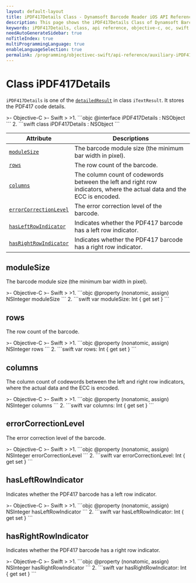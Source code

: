 ```yaml
---
layout: default-layout
title: iPDF417Details Class - Dynamsoft Barcode Reader iOS API Reference
description: This page shows the iPDF417Details Class of Dynamsoft Barcode Reader for iOS SDK.
keywords: iPDF417Details, class, api reference, objective-c, oc, swift
needAutoGenerateSidebar: true
noTitleIndex: true
multiProgrammingLanguage: true
enableLanguageSelection: true
permalink: /programming/objectivec-swift/api-reference/auxiliary-iPDF417Details-v9.6.20.html
---
```



# Class iPDF417Details

`iPDF417Details` is one of the [`detailedResult`](auxiliary-iTextResult.html#detailedresult) in class `iTextResult`. It stores the PDF417 code details.

<div class="sample-code-prefix"></div>
>- Objective-C
>- Swift
>
>1. 
```objc
@interface iPDF417Details : NSObject
```
2. 
```swift
class iPDF417Details : NSObject
```

| Attribute | Descriptions |
|---------- |------------ |
| [`moduleSize`](#modulesize) | The barcode module size (the minimum bar width in pixel). |
| [`rows`](#rows) | The row count of the barcode. |
| [`columns`](#columns) | The column count of codewords between the left and right row indicators, where the actual data and the ECC is encoded. |
| [`errorCorrectionLevel`](#errorcorrectionlevel) | The error correction level of the barcode. |
| [`hasLeftRowIndicator`](#hasleftrowindicator) | Indicates whether the PDF417 barcode has a left row indicator. |
| [`hasRightRowIndicator`](#hasrightrowindicator) | Indicates whether the PDF417 barcode has a right row indicator. |

## moduleSize

The barcode module size (the minimum bar width in pixel).

<div class="sample-code-prefix"></div>
>- Objective-C
>- Swift
>
>1. 
```objc
@property (nonatomic, assign) NSInteger moduleSize
```
2. 
```swift
var moduleSize: Int { get set }
```

## rows

The row count of the barcode.

<div class="sample-code-prefix"></div>
>- Objective-C
>- Swift
>
>1. 
```objc
@property (nonatomic, assign) NSInteger rows
```
2. 
```swift
var rows: Int { get set }
```

## columns

The column count of codewords between the left and right row indicators, where the actual data and the ECC is encoded.

<div class="sample-code-prefix"></div>
>- Objective-C
>- Swift
>
>1. 
```objc
@property (nonatomic, assign) NSInteger columns
```
2. 
```swift
var columns: Int { get set }
```

## errorCorrectionLevel

The error correction level of the barcode.

<div class="sample-code-prefix"></div>
>- Objective-C
>- Swift
>
>1. 
```objc
@property (nonatomic, assign) NSInteger errorCorrectionLevel
```
2. 
```swift
var errorCorrectionLevel: Int { get set }
```

## hasLeftRowIndicator

Indicates whether the PDF417 barcode has a left row indicator.

<div class="sample-code-prefix"></div>
>- Objective-C
>- Swift
>
>1. 
```objc
@property (nonatomic, assign) NSInteger hasLeftRowIndicator
```
2. 
```swift
var hasLeftRowIndicator: Int { get set }
```

## hasRightRowIndicator

Indicates whether the PDF417 barcode has a right row indicator.

<div class="sample-code-prefix"></div>
>- Objective-C
>- Swift
>
>1. 
```objc
@property (nonatomic, assign) NSInteger hasRightRowIndicator
```
2. 
```swift
var hasRightRowIndicator: Int { get set }
```
